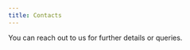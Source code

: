 ```yaml
---
title: Contacts
---
```



<p> 

You can reach out to us for further details or queries.

</p>

<div>
<p>
<Contactform/>
</p></div>

